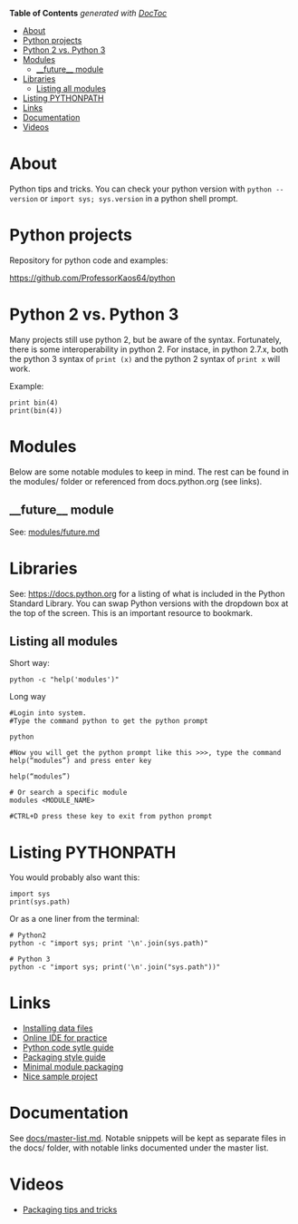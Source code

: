 <!-- START doctoc generated TOC please keep comment here to allow auto update -->
<!-- DON'T EDIT THIS SECTION, INSTEAD RE-RUN doctoc TO UPDATE -->
**Table of Contents**  *generated with [DocToc](https://github.com/thlorenz/doctoc)*

- [About](#about)
- [Python projects](#python-projects)
- [Python 2 vs. Python 3](#python-2-vs-python-3)
- [Modules](#modules)
  - [\_\_future\_\_ module](#%5C_%5C_future%5C_%5C_-module)
- [Libraries](#libraries)
  - [Listing all modules](#listing-all-modules)
- [Listing PYTHONPATH](#listing-pythonpath)
- [Links](#links)
- [Documentation](#documentation)
- [Videos](#videos)

<!-- END doctoc generated TOC please keep comment here to allow auto update -->

# About

Python tips and tricks. You can check your python version with `python --version` or `import sys; sys.version` in a python shell prompt.

# Python projects

Repository for python code and examples:

https://github.com/ProfessorKaos64/python

# Python 2 vs. Python 3

Many projects still use python 2, but be aware of the syntax. Fortunately, there is some interoperability in python 2. For instace, in python 2.7.x, both the python 3 syntax of  `print (x)` and the python 2 syntax of `print x` will work.

Example:

```
print bin(4)
print(bin(4))
```

# Modules

Below are some notable modules to keep in mind. The rest can be found in the modules/ folder or referenced from docs.python.org (see links).

## \_\_future\_\_ module

See: [modules/future.md](https://github.com/mdeguzis/documents/blob/master/programming/python/modules/__future__.md)

# Libraries

See: https://docs.python.org for a listing of what is included in the Python Standard Library. You can swap Python versions with the dropdown box at the top of the screen. This is an important resource to bookmark.

## Listing all modules

Short way:

```
python -c "help('modules')"
```

Long way

```
#Login into system.
#Type the command python to get the python prompt

python

#Now you will get the python prompt like this >>>, type the command help(“modules”) and press enter key

help(“modules”)

# Or search a specific module
modules <MODULE_NAME>

#CTRL+D press these key to exit from python prompt
```

# Listing PYTHONPATH

You would probably also want this:

```
import sys
print(sys.path)
```

Or as a one liner from the terminal:

```
# Python2
python -c "import sys; print '\n'.join(sys.path)"

# Python 3
python -c "import sys; print('\n'.join("sys.path"))"
```

# Links

* [Installing data files](https://docs.python.org/3/distutils/setupscript.html#installing-additional-files)
* [Online IDE for practice](https://repl.it/languages)
* [Python code sytle guide](https://www.python.org/dev/peps/pep-0008/)
* [Packaging style guide](https://packaging.python.org/distributing/)
* [Minimal module packaging](http://python-packaging.readthedocs.io/en/latest/minimal.html)
* [Nice sample project](https://github.com/pypa/sampleproject/tree/master/sample)

# Documentation

See [docs/master-list.md](https://github.com/mdeguzis/documents/tree/master/programming/python/docs). Notable snippets will be kept as separate files in the docs/ folder, with notable links documented under the master list.

# Videos

* [Packaging tips and tricks](https://ep2015.europython.eu/conference/talks/less-known-packaging-features-and-tricks)
